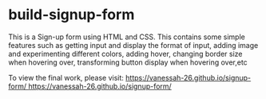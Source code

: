 # build-signup-form
This is a Sign-up form using HTML and CSS. This contains some simple features such as getting input and display the format of input, adding image and experimenting different colors, adding hover, changing border size when hovering over, transforming button display when hovering over,etc

To view the final work, please visit: [https://vanessah-26.github.io/signup-form/ ](https://vanessah-26.github.io/signup-form/)https://vanessah-26.github.io/signup-form/
